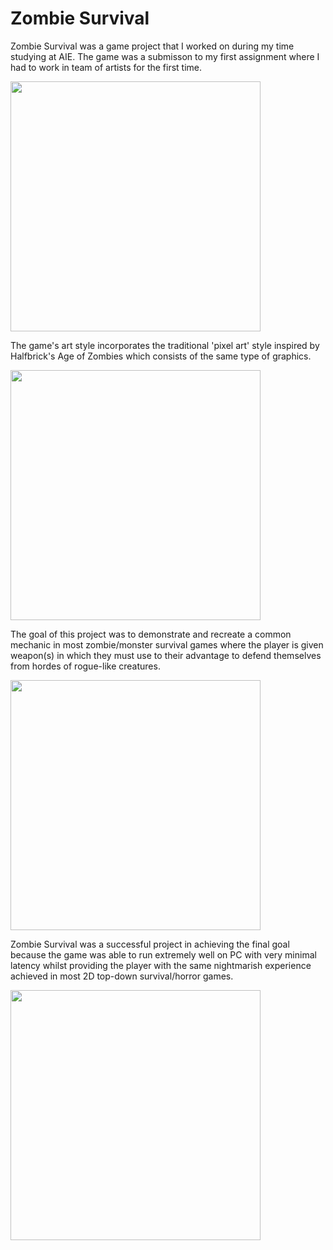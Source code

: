 Zombie Survival
===============

Zombie Survival was a game project that I worked on during my time studying at AIE. The game was a submisson to my first assignment where I had to work in team of artists for the first time.

<img src="https://lh5.googleusercontent.com/SUD_4lFTVkd5ckTkYY55pC4HQcBre1DHYOSrm_h-0Ju5InWr61SoJWKJU3-Ppeb4Vgw96XsU1nOL0mbFg1X4=w1920-h943-rw" alt="" width="400" height="400" />

The game's art style incorporates the traditional 'pixel art' style inspired by Halfbrick's Age of Zombies which consists of the same type of graphics.

<img src="https://lh6.googleusercontent.com/ZbmWOCMX0D42d6A-kCN856Ja34408ZbMYf-f_ryQ97y3r48XZeH2PzFCUiU0wHFOCQwT1V_APDpvCz6nN3j-=w1920-h943-rw" alt="" width="400" height="400" />

The goal of this project was to demonstrate and recreate a common mechanic in most zombie/monster survival games where the player is given weapon(s) in which they must use to their advantage to defend themselves from hordes of rogue-like creatures.

<img src="https://lh3.googleusercontent.com/soHrlHzgWSG8a7lxuU60fpQkEdxTgJKgXQeejiJhOJemOs-1zyLY0rgUL1BzMPOU-Hd9PNxkBxhhMFA4TDp7=w1920-h943-rw" alt="" width="400" height="400" />

Zombie Survival was a successful project in achieving the final goal because the game was able to run extremely well on PC with very minimal latency whilst providing the player with the same nightmarish experience achieved in most 2D top-down survival/horror games.

<img src="https://lh5.googleusercontent.com/vhW7R-Q9aDBGuLs0V9thBzfUAM5QNAzrnwXAitlyAbN79HBEO96qXPZryrN3Wnsk8tdyCqe2Hqc-nyvAICsQ=w1920-h943-rw" alt="" width="400" height="400" />
